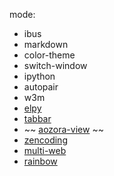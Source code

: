 
mode:
- ibus
- markdown
- color-theme
- switch-window
- ipython
- autopair
- w3m
- [elpy](https://github.com/jorgenschaefer/elpy)
- [tabbar](https://github.com/dholm/tabbar)
- ~~ [aozora-view](https://github.com/kawabata/aozora-view) ~~
- [zencoding](https://github.com/rooney/zencoding)
- [multi-web](https://github.com/fgallina/multi-web-mode)
- [rainbow](https://github.com/emacsmirror/rainbow-mode)

